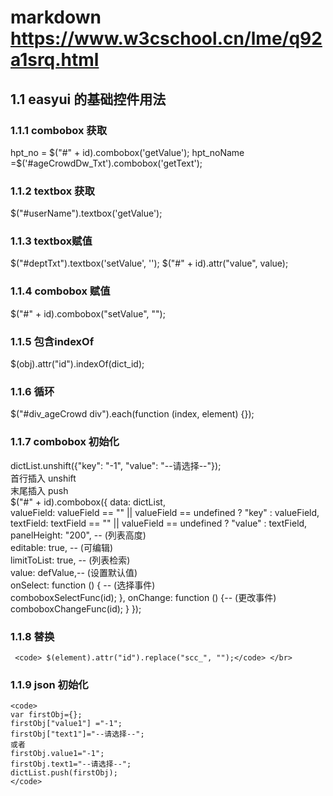 # markdown https://www.w3cschool.cn/lme/q92a1srq.html
## 1.1 easyui 的基础控件用法
### 1.1.1 combobox 获取
hpt_no = $("#" + id).combobox('getValue');
hpt_noName =$('#ageCrowdDw_Txt').combobox('getText');
### 1.1.2 textbox  获取
$("#userName").textbox('getValue');

### 1.1.3 textbox赋值
$("#deptTxt").textbox('setValue', '');
$("#" + id).attr("value", value);

### 1.1.4 combobox 赋值
 $("#" + id).combobox("setValue", "");
 
### 1.1.5 包含indexOf
$(obj).attr("id").indexOf(dict_id);

### 1.1.6 循环
 $("#div_ageCrowd div").each(function (index, element) {});
 
### 1.1.7 combobox 初始化
 dictList.unshift({"key": "-1", "value": "--请选择--"});  </br>
 首行插入 unshift  </br>
 末尾插入 push  </br>
    $("#" + id).combobox({
        data: dictList,</br>
        valueField: valueField == "" || valueField == undefined ? "key" : valueField,</br>
        textField: textField == "" || valueField == undefined ? "value" : textField,</br>
        panelHeight: "200", -- (列表高度)  </br>
        editable: true, -- (可编辑)  </br>
        limitToList: true, -- (列表检索)  </br>
        value: defValue,-- (设置默认值)  </br>
        onSelect: function () { -- (选择事件)  </br>
            comboboxSelectFunc(id);
        },
        onChange: function () {-- (更改事件)  </br>
            comboboxChangeFunc(id);
        }
    }); </br>
### 1.1.8 替换
     <code> $(element).attr("id").replace("scc_", "");</code> </br>
### 1.1.9 json 初始化
    <code> 
    var firstObj={};
    firstObj["value1"] ="-1";
    firstObj["text1"]="--请选择--";
    或者
    firstObj.value1="-1";
    firstObj.text1="--请选择--";
    dictList.push(firstObj);
    </code>
  </br>
